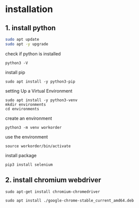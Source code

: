 # installation

## 1. install python

```bash
sudo apt update
sudo apt -y upgrade
```

check if python is installed

```
python3 -V
```

install pip

```
sudo apt install -y python3-pip
```

setting Up a Virtual Environment

```
sudo apt install -y python3-venv
mkdir environments
cd environments
```

create an environment

```
python3 -m venv workorder
```

use the environment

```
source workorder/bin/activate

```

install package

```
pip3 install selenium
```

## 2. install chromium webdriver

```
sudo apt-get install chromium-chromedriver
```

```
sudo apt install ./google-chrome-stable_current_amd64.deb
```
